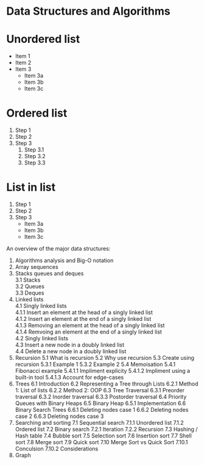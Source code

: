 # Data Structures and Algorithms

# Unordered list

* Item 1
* Item 2
* Item 3
    * Item 3a
    * Item 3b
    * Item 3c

# Ordered list

1. Step 1
2. Step 2
3. Step 3
    1. Step 3.1
    2. Step 3.2
    3. Step 3.3

# List in list

1. Step 1
2. Step 2
3. Step 3
    * Item 3a
    * Item 3b
    * Item 3c

An overview of the major data structures:

1. Algorithms analysis and Big-O notation  
2. Array sequences  
3. Stacks queues and deques  
    3.1 Stacks  
    3.2 Queues  
    3.3 Deques  
4. Linked lists  
    4.1 Singly linked lists  
        4.1.1 Insert an element at the head of a singly linked list  
        4.1.2 Insert an element at the end of a singly linked list  
        4.1.3 Removing an element at the head of a singly linked list  
        4.1.4 Remvoing an element at the end of a singly linked list  
    4.2 Singly linked lists  
    4.3 Insert a new node in a doubly linked list  
    4.4 Delete a new node in a doubly linked list  
5. Recursion
    5.1 What is recursion
    5.2 Why use recursion
    5.3 Create using recursion
        5.3.1 Example 1
        5.3.2 Example 2
    5.4 Memoisation
        5.4.1 Fibonacci example
        5.4.1.1 Impliment explicity
        5.4.1.2 Impliment using a built-in tool
        5.4.1.3 Account for edge-cases
6. Trees
    6.1 Introduction
    6.2 Representing a Tree through Lists
        6.2.1 Method 1: List of lists
        6.2.2 Method 2: OOP
    6.3 Tree Traversal
        6.3.1 Preorder traversal
        6.3.2 Inorder traversal
        6.3.3 Postorder traversal
    6.4 Priority Queues with Binary Heaps
    6.5 Binary Heap
        6.5.1 Implementation
    6.6 Binary Search Trees
        6.6.1 Deleting nodes case 1
        6.6.2 Deleting nodes case 2
        6.6.3 Deleting nodes case 3
7. Searching and sorting
    7.1 Sequential search
        7.1.1 Unordered list
        7.1.2 Ordered list
    7.2 Binary search
        7.2.1 Iteration
        7.2.2 Recursion
    7.3 Hashing / Hash table
    7.4 Bubble sort
    7.5 Selection sort
    7.6 Insertion sort
    7.7 Shell sort
    7.8 Merge sort
    7.9 Quick sort
    7.10 Merge Sort vs Quick Sort
        7.10.1 Conculsion
    7.10.2 Considerations
8. Graph  